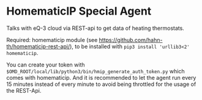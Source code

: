 # HomematicIP Special Agent

Talks with eQ-3 cloud via REST-api to get data of heating thermostats.

Required: homematicip module (see https://github.com/hahn-th/homematicip-rest-api/), to be installed with `pip3 install 'urllib3<2' homematicip`.

You can create your token with `$OMD_ROOT/local/lib/python3/bin/hmip_generate_auth_token.py` which comes with homematicip. 
And it is recommended to let the agent run every 15 minutes instead of every minute to avoid being throttled for the usage of the REST-Api.

